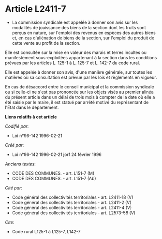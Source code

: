 # Article L2411-7

- La commission syndicale est appelée à donner son avis sur les modalités de jouissance des biens de la section dont les
fruits sont perçus en nature, sur l'emploi des revenus en espèces des autres biens et, en cas d'aliénation de biens de la
section, sur l'emploi du produit de cette vente au profit de la section.

Elle est consultée sur la mise en valeur des marais et terres incultes ou manifestement sous-exploitées appartenant à la
section dans les conditions prévues par les articles L. 125-1 à L. 125-7 et L. 142-7 du code rural.

Elle est appelée à donner son avis, d'une manière générale, sur toutes les matières où sa consultation est prévue par les
lois et règlements en vigueur.

En cas de désaccord entre le conseil municipal et la commission syndicale ou si celle-ci ne s'est pas prononcée sur les
objets visés au premier alinéa du présent article dans un délai de trois mois à compter de la date où elle a été saisie par
le maire, il est statué par arrêté motivé du représentant de l'Etat dans le département.

**Liens relatifs à cet article**

_Codifié par_:

  - Loi n°96-142 1996-02-21

_Créé par_:

  - Loi n°96-142 1996-02-21 jorf 24 février 1996

_Anciens textes_:

  - CODE DES COMMUNES. - art. L151-7 (M)
  - CODE DES COMMUNES. - art. L151-7 (Ab)

_Cité par_:

  - Code général des collectivités territoriales - art. L2411-18 (V)
  - Code général des collectivités territoriales - art. L2411-2 (V)
  - Code général des collectivités territoriales - art. L2411-4 (V)
  - Code général des collectivités territoriales - art. L2573-58 (V)

_Cite_:

  - Code rural L125-1 à L125-7, L142-7
